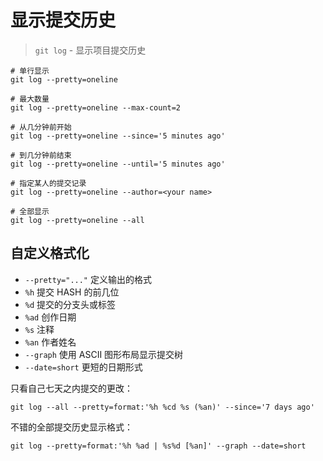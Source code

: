 # 显示提交历史

> `git log` - 显示项目提交历史

```shell
# 单行显示
git log --pretty=oneline

# 最大数量
git log --pretty=oneline --max-count=2

# 从几分钟前开始
git log --pretty=oneline --since='5 minutes ago'

# 到几分钟前结束
git log --pretty=oneline --until='5 minutes ago'

# 指定某人的提交记录
git log --pretty=oneline --author=<your name>

# 全部显示
git log --pretty=oneline --all
```

## 自定义格式化

- `--pretty="..."` 定义输出的格式
- `%h` 提交 HASH 的前几位
- `%d` 提交的分支头或标签
- `%ad` 创作日期
- `%s` 注释
- `%an` 作者姓名
- `--graph` 使用 ASCII 图形布局显示提交树
- `--date=short` 更短的日期形式

只看自己七天之内提交的更改：

```shell
git log --all --pretty=format:'%h %cd %s (%an)' --since='7 days ago'
```

不错的全部提交历史显示格式：

```shell
git log --pretty=format:'%h %ad | %s%d [%an]' --graph --date=short
```
